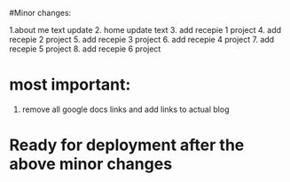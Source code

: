 
#Minor changes:

1.about me text update
2. home update text
3. add recepie 1 project
4. add recepie 2 project
5. add recepie 3 project
6. add recepie 4 project
7. add recepie 5 project
8. add recepie 6 project


# most important: 
1. remove all google docs links and add links to actual blog


# Ready for deployment after the above minor changes

